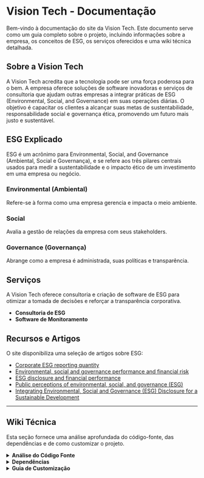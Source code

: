 # Vision Tech - Documentação

Bem-vindo à documentação do site da Vision Tech. Este documento serve como um guia completo sobre o projeto, incluindo informações sobre a empresa, os conceitos de ESG, os serviços oferecidos e uma wiki técnica detalhada.

## Sobre a Vision Tech

A Vision Tech acredita que a tecnologia pode ser uma força poderosa para o bem. A empresa oferece soluções de software inovadoras e serviços de consultoria que ajudam outras empresas a integrar práticas de ESG (Environmental, Social, and Governance) em suas operações diárias. O objetivo é capacitar os clientes a alcançar suas metas de sustentabilidade, responsabilidade social e governança ética, promovendo um futuro mais justo e sustentável.

## ESG Explicado

ESG é um acrônimo para Environmental, Social, and Governance (Ambiental, Social e Governança), e se refere aos três pilares centrais usados para medir a sustentabilidade e o impacto ético de um investimento em uma empresa ou negócio.

### Environmental (Ambiental)
Refere-se à forma como uma empresa gerencia e impacta o meio ambiente.

### Social
Avalia a gestão de relações da empresa com seus stakeholders.

### Governance (Governança)
Abrange como a empresa é administrada, suas políticas e transparência.

## Serviços
A Vision Tech oferece consultoria e criação de software de ESG para otimizar a tomada de decisões e reforçar a transparência corporativa.
- **Consultoria de ESG**
- **Software de Monitoramento**

## Recursos e Artigos
O site disponibiliza uma seleção de artigos sobre ESG:
- [Corporate ESG reporting quantity](https://onlinelibrary.wiley.com/doi/full/10.1002/bse.2937)
- [Environmental, social and governance performance and financial risk](https://www.sciencedirect.com/science/article/abs/pii/S0301420721001586)
- [ESG disclosure and financial performance](https://www.sciencedirect.com/science/article/abs/pii/S1057521922002472)
- [Public perceptions of environmental, social, and governance (ESG)](https://www.sciencedirect.com/science/article/abs/pii/S0959652622054142)
- [Integrating Environmental, Social and Governance (ESG) Disclosure for a Sustainable Development](https://onlinelibrary.wiley.com/doi/abs/10.1002/bse.1927)

---

## Wiki Técnica

Esta seção fornece uma análise aprofundada do código-fonte, das dependências e de como customizar o projeto.

<details>
<summary><strong>Análise do Código Fonte</strong></summary>

### `index.html`
O arquivo `index.html` é a espinha dorsal do site. Ele é estruturado em seções semânticas que correspondem às diferentes partes da página.

-   **`<head>`**: Contém metadados, o título da página e links para as folhas de estilo (CSS) e favicons.
-   **`<section class="home">`**: A primeira seção visível, que ocupa a tela inteira (`100vh`). Contém a barra de navegação (`<nav>`) e o conteúdo principal de boas-vindas.
-   **`<section class="esg">`**: Apresenta os três pilares do ESG (Environmental, Social, Governance) em três caixas (`<div class="box">`).
-   **`<section class="consultancy">`**: Descreve os serviços de consultoria e software. Inclui uma galeria de imagens.
-   **`<section class="article">`**: Exibe o artigo mais recente e uma lista de outros artigos relevantes, com links para fontes externas.
-   **`<footer>`**: O rodapé do site, contendo informações de contato, links sociais e de navegação, e o copyright.
-   **Scripts**: No final do `<body>`, são importadas as bibliotecas JavaScript (GSAP) e o script principal (`main.js`). Também inclui o widget de acessibilidade VLibras.

### `css/styles.css`
Este arquivo é responsável por toda a apresentação visual do site.

-   **`@import`**: Importa a fonte "Poppins" do Google Fonts.
-   **Reset Global (`*`)**: Um reset de CSS básico é aplicado para garantir consistência entre navegadores, zerando margens e paddings.
-   **Variáveis de Cor (`:root`)**: Define um esquema de cores centralizado para fácil manutenção.
    -   `--dark-green: #112a34;`
    -   `--green-color: #004047;`
    -   `--white-color: #fff;`
    -   `--text-color: #1d1732;`
-   **Estilos Gerais**: Estilos para `body`, `section`, e classes de utilidade como `.label` e `.heading`.
-   **Componentes**: Cada seção (`.home`, `.esg`, etc.) tem seu próprio bloco de estilo.
-   **Responsividade (`@media`)**: Media queries são usadas para adaptar o layout a diferentes tamanhos de tela (breakpoints em `1020px`, `910px`, `767px`, `607px`, `457px`), garantindo que o site seja funcional em desktops, tablets e celulares.

### `js/main.js`
Este arquivo controla a interatividade e as animações do site usando a biblioteca GSAP.

-   **Menu Mobile**: O código no topo gerencia a abertura e o fechamento do menu de navegação em telas pequenas.
    -   `bars.addEventListener("click", ...)`: Adiciona a classe `.active` ao menu, tornando-o visível.
    -   `close.addEventListener("click", ...)`: Remove a classe `.active` para esconder o menu.
-   **Funções de Animação Genéricas**: O script define funções reutilizáveis para criar animações baseadas em scroll.
    -   `animateContent()`: Anima a entrada do conteúdo inicial da página.
    -   `scrollTirggerAnimation()`: Anima elementos para aparecerem quando o usuário rola a página até eles (efeito de "fade in" para cima).
    -   `swipeAnimation()`: Similar à anterior, mas com um efeito de deslizar ("swipe") lateral.
    -   `galleryAnimation()`: Animação específica para a galeria de imagens.
-   **Chamadas de Animação**: Na parte inferior do arquivo, as funções de animação são chamadas, associando seletores de CSS específicos a cada animação. Por exemplo, `scrollTirggerAnimation(".esg", ...)` aplica a animação de scroll aos elementos da seção ESG.

</details>

<details>
<summary><strong>Dependências</strong></summary>

-   **GSAP (GreenSock Animation Platform)**: A principal biblioteca de animação usada para criar todas as transições suaves e os efeitos de scroll-trigger no site. Inclui o plugin `ScrollTrigger`.
-   **Font Awesome**: Fornece um conjunto de ícones vetoriais utilizados na interface (ex: ícones de redes sociais).
-   **Remixicon**: Outra biblioteca de ícones utilizada para complementar a Font Awesome.
-   **Google Fonts**: Usada para carregar a família de fontes "Poppins", que define a tipografia do site.
-   **VLibras**: Um widget do governo brasileiro que adiciona um tradutor de conteúdo para a Língua Brasileira de Sinais (Libras), tornando o site mais acessível.

</details>

<details>
<summary><strong>Guia de Customização</strong></summary>

### Alterando o Tema de Cores
Para alterar as cores principais do site, edite as variáveis CSS no início do arquivo `css/styles.css`:
```css
:root {
    --dark-green: #112a34; /* Cor de fundo do rodapé */
    --green-color: #004047; /* Cor de destaque principal */
    --white-color: #fff; /* Cor do texto sobre fundos escuros */
    --text-color: #1d1732; /* Cor principal do texto */
}
```

### Adicionando um Novo Artigo
1.  Abra o arquivo `index.html`.
2.  Navegue até a seção `<section class="article">`.
3.  Dentro de `<div class="more-article">`, copie um dos blocos `<div class="box">` existentes.
4.  Cole o bloco copiado e altere o `<h3>` (título), o link `<a>`, e o `<li>` (autor) com as informações do novo artigo.
5.  Altere a imagem em `<img src="...">`.

### Adicionando uma Nova Seção à Página
1.  **HTML**: Adicione uma nova tag `<section>` com uma classe única em `index.html`. Estruture o conteúdo dentro dela.
2.  **CSS**: Crie um novo bloco de estilo para a sua nova classe de seção em `css/styles.css` para definir sua aparência. Não se esqueça de adicionar media queries para garantir a responsividade.
3.  **JavaScript (Opcional)**: Se a nova seção precisar de animações, vá para `js/main.js` e chame uma das funções de animação existentes (ou crie uma nova) com o seletor da sua nova seção.
4.  **Navegação**: Adicione um link para a nova seção na barra de navegação (`<nav>`) em `index.html`.

</details>
